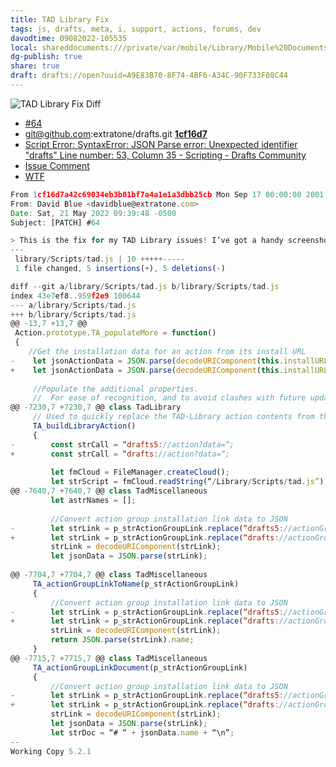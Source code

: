 ```yaml
---
title: TAD Library Fix
tags: js, drafts, meta, i, support, actions, forums, dev
davodtime: 09082022-105535
local: shareddocuments:///private/var/mobile/Library/Mobile%20Documents/iCloud~md~obsidian/Documents/OBSHIDDIAN/drafts/A9E83B70-8F74-4BF6-A34C-90F733F08C44.md
dg-publish: true
share: true
draft: drafts://open?uuid=A9E83B70-8F74-4BF6-A34C-90F733F08C44
---
```


![TAD Library Fix Diff](https://i.snap.as/suuS35Ev.png)

- [#64](https://github.com/extratone/drafts/issues/64)
- git@github.com:extratone/drafts.git [**1cf16d7**](https://github.com/extratone/drafts/commit/1cf16d7a42c69034eb3b01bf7a4a1e1a3dbb25cb)
- [Script Error: SyntaxError: JSON Parse error: Unexpected identifier "drafts" Line number: 53, Column 35 - Scripting - Drafts Community](https://forums.getdrafts.com/t/script-error-syntaxerror-json-parse-error-unexpected-identifier-drafts-line-number-53-column-35/12187/14)
- [Issue Comment](https://github.com/extratone/drafts/issues/64#issuecomment-1133647261)
- [WTF](https://davidblue.wtf/drafts/A9E83B70-8F74-4BF6-A34C-90F733F08C44.html)

```js
From 1cf16d7a42c69034eb3b01bf7a4a1e1a3dbb25cb Mon Sep 17 00:00:00 2001
From: David Blue <davidblue@extratone.com>
Date: Sat, 21 May 2022 09:39:48 -0500
Subject: [PATCH] #64

> This is the fix for my TAD Library issues! I’ve got a handy screenshot to comment on the issue.
---
 library/Scripts/tad.js | 10 +++++-----
 1 file changed, 5 insertions(+), 5 deletions(-)

diff --git a/library/Scripts/tad.js b/library/Scripts/tad.js
index 43e7ef8..959f2e9 100644
--- a/library/Scripts/tad.js
+++ b/library/Scripts/tad.js
@@ -13,7 +13,7 @@
 Action.prototype.TA_populateMore = function()
 {
 	//Get the installation data for an action from its install URL
-    let jsonActionData = JSON.parse(decodeURIComponent(this.installURL.replace(“drafts5://action?data=“,””)));
+    let jsonActionData = JSON.parse(decodeURIComponent(this.installURL.replace(“drafts://action?data=“,””)));
 
     //Populate the additional properties.
     //  For ease of recognition, and to avoid clashes with future updates that may
@@ -7230,7 +7230,7 @@ class TadLibrary
     // Used to quickly replace the TAD-Library action contents from the tad.js library file.
     TA_buildLibraryAction()
     {
-        const strCall = “drafts5://action?data=“;
+        const strCall = “drafts://action?data=“;
 
         let fmCloud = FileManager.createCloud();
         let strScript = fmCloud.readString(“/Library/Scripts/tad.js”);
@@ -7640,7 +7640,7 @@ class TadMiscellaneous
         let astrNames = [];
 
         //Convert action group installation link data to JSON
-        let strLink = p_strActionGroupLink.replace(“drafts5://actionGroup?data=“,””);
+        let strLink = p_strActionGroupLink.replace(“drafts://actionGroup?data=“,””);
         strLink = decodeURIComponent(strLink);
         let jsonData = JSON.parse(strLink);
 
@@ -7704,7 +7704,7 @@ class TadMiscellaneous
     TA_actionGroupLinkToName(p_strActionGroupLink)
     {
         //Convert action group installation link data to JSON
-        let strLink = p_strActionGroupLink.replace(“drafts5://actionGroup?data=“,””);
+        let strLink = p_strActionGroupLink.replace(“drafts://actionGroup?data=“,””);
         strLink = decodeURIComponent(strLink);
         return JSON.parse(strLink).name;
     }
@@ -7715,7 +7715,7 @@ class TadMiscellaneous
     TA_actionGroupLinkDocument(p_strActionGroupLink)
     {
         //Convert action group installation link data to JSON
-        let strLink = p_strActionGroupLink.replace(“drafts5://actionGroup?data=“,””);
+        let strLink = p_strActionGroupLink.replace(“drafts://actionGroup?data=“,””);
         strLink = decodeURIComponent(strLink);
         let jsonData = JSON.parse(strLink);
         let strDoc = “# “ + jsonData.name + “\n”;
--
Working Copy 5.2.1
```